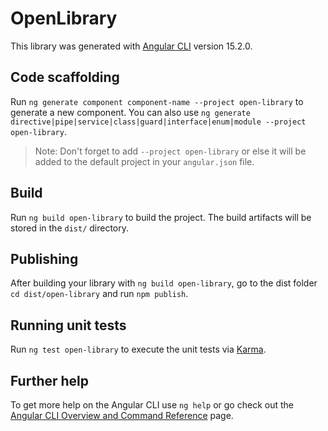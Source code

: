 # OpenLibrary

This library was generated with [Angular CLI](https://github.com/angular/angular-cli) version 15.2.0.

## Code scaffolding

Run `ng generate component component-name --project open-library` to generate a new component. You can also use `ng generate directive|pipe|service|class|guard|interface|enum|module --project open-library`.
> Note: Don't forget to add `--project open-library` or else it will be added to the default project in your `angular.json` file. 

## Build

Run `ng build open-library` to build the project. The build artifacts will be stored in the `dist/` directory.

## Publishing

After building your library with `ng build open-library`, go to the dist folder `cd dist/open-library` and run `npm publish`.

## Running unit tests

Run `ng test open-library` to execute the unit tests via [Karma](https://karma-runner.github.io).

## Further help

To get more help on the Angular CLI use `ng help` or go check out the [Angular CLI Overview and Command Reference](https://angular.io/cli) page.
